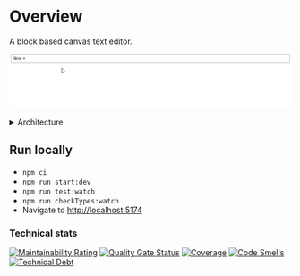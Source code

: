 # Overview

A block based canvas text editor.

![Demo](docs/demo.gif)

<details>
  <summary>Architecture</summary>
  
  #### Main patterns:

  - [Mediator](https://refactoring.guru/design-patterns/mediator)
  - PubSub
  - CQRS

  ![Architecture](docs/architecture.png)

  - [Source](docs/architecture.excalidraw)

</details>

## Run locally

- `npm ci`
- `npm run start:dev`
- `npm run test:watch`
- `npm run checkTypes:watch`
- Navigate to [http://localhost:5174](http://localhost:5174)

### Technical stats

[![Maintainability Rating](https://sq.k-k.io/api/project_badges/measure?project=CanvasBlockEditor&metric=sqale_rating&token=aa0521715112a62cc21409c2d687b92ce6c9defa)](https://sq.k-k.io/dashboard?id=CanvasBlockEditor)
[![Quality Gate Status](https://sq.k-k.io/api/project_badges/measure?project=CanvasBlockEditor&metric=alert_status&token=aa0521715112a62cc21409c2d687b92ce6c9defa)](https://sq.k-k.io/dashboard?id=CanvasBlockEditor)
[![Coverage](https://sq.k-k.io/api/project_badges/measure?project=CanvasBlockEditor&metric=coverage&token=aa0521715112a62cc21409c2d687b92ce6c9defa)](https://sq.k-k.io/dashboard?id=CanvasBlockEditor)
[![Code Smells](https://sq.k-k.io/api/project_badges/measure?project=CanvasBlockEditor&metric=code_smells&token=aa0521715112a62cc21409c2d687b92ce6c9defa)](https://sq.k-k.io/dashboard?id=CanvasBlockEditor)
[![Technical Debt](https://sq.k-k.io/api/project_badges/measure?project=CanvasBlockEditor&metric=sqale_index&token=aa0521715112a62cc21409c2d687b92ce6c9defa)](https://sq.k-k.io/dashboard?id=CanvasBlockEditor)
